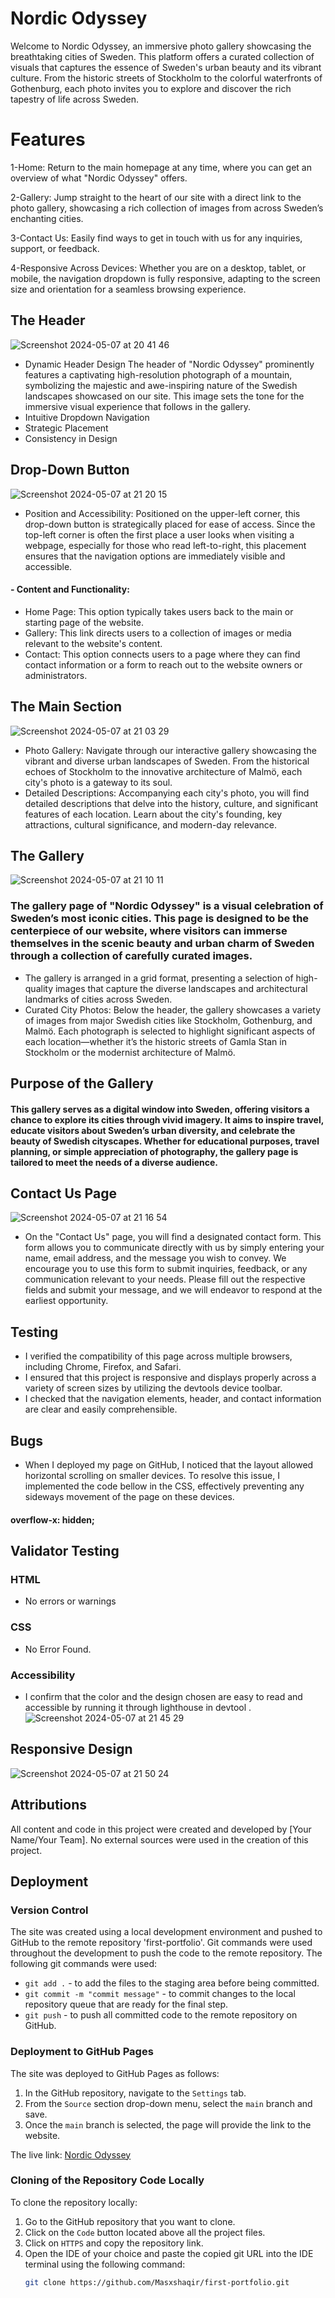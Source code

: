 
# Nordic Odyssey

Welcome to Nordic Odyssey, an immersive photo gallery showcasing the breathtaking cities of Sweden. This platform offers a curated collection of visuals that captures the essence of Sweden's urban beauty and its vibrant culture. From the historic streets of Stockholm to the colorful waterfronts of Gothenburg, each photo invites you to explore and discover the rich tapestry of life across Sweden.

# Features 
1-Home: Return to the main homepage at any time, where you can get an overview of what "Nordic Odyssey" offers.

2-Gallery: Jump straight to the heart of our site with a direct link to the photo gallery, showcasing a rich collection of images from across Sweden’s enchanting cities.

3-Contact Us: Easily find ways to get in touch with us for any inquiries, support, or feedback.

4-Responsive Across Devices: Whether you are on a desktop, tablet, or mobile, the navigation dropdown is fully responsive, adapting to the screen size and orientation for a seamless browsing experience.
## The Header
![Screenshot 2024-05-07 at 20 41 46](https://github.com/Masxshaqir/first-portfolio/assets/166545640/83720d34-585a-48eb-b100-8196707e99cd)

- Dynamic Header Design
The header of "Nordic Odyssey" prominently features a captivating high-resolution photograph of a mountain, symbolizing the majestic and awe-inspiring nature of the Swedish landscapes showcased on our site. This image sets the tone for the immersive visual experience that follows in the gallery.
- Intuitive Dropdown Navigation
- Strategic Placement
- Consistency in Design
## Drop-Down Button 
![Screenshot 2024-05-07 at 21 20 15](https://github.com/Masxshaqir/first-portfolio/assets/166545640/ce4fc919-73c0-4a33-a03d-4fa38c0fbb87)
- Position and Accessibility: Positioned on the upper-left corner, this drop-down button is strategically placed for ease of access. Since the top-left corner is often the first place a user looks when visiting a webpage, especially for those who read left-to-right, this placement ensures that the navigation options are immediately visible and accessible.
#### - Content and Functionality:
- Home Page: This option typically takes users back to the main or starting page of the website.
- Gallery: This link directs users to a collection of images or media relevant to the website's content.
- Contact: This option connects users to a page where they can find contact information or a form to reach out to the website owners or administrators.
## The Main Section
![Screenshot 2024-05-07 at 21 03 29](https://github.com/Masxshaqir/first-portfolio/assets/166545640/c1482d38-04e6-4fcd-86fb-188884af33e0)

- Photo Gallery: Navigate through our interactive gallery showcasing the vibrant and diverse urban landscapes of Sweden. From the historical echoes of Stockholm to the innovative architecture of Malmö, each city's photo is a gateway to its soul.
- Detailed Descriptions: Accompanying each city's photo, you will find detailed descriptions that delve into the history, culture, and significant features of each location. Learn about the city's founding, key attractions, cultural significance, and modern-day relevance.
## The Gallery 
![Screenshot 2024-05-07 at 21 10 11](https://github.com/Masxshaqir/first-portfolio/assets/166545640/006f6021-5df4-4a4f-bef4-f0e02e353223)
### The gallery page of "Nordic Odyssey" is a visual celebration of Sweden’s most iconic cities. This page is designed to be the centerpiece of our website, where visitors can immerse themselves in the scenic beauty and urban charm of Sweden through a collection of carefully curated images.
- The gallery is arranged in a grid format, presenting a selection of high-quality images that capture the diverse landscapes and architectural landmarks of cities across Sweden.
- Curated City Photos: Below the header, the gallery showcases a variety of images from major Swedish cities like Stockholm, Gothenburg, and Malmö. Each photograph is selected to highlight significant aspects of each location—whether it’s the historic streets of Gamla Stan in Stockholm or the modernist architecture of Malmö.

## Purpose of the Gallery
####  This gallery serves as a digital window into Sweden, offering visitors a chance to explore its cities through vivid imagery. It aims to inspire travel, educate visitors about Sweden’s urban diversity, and celebrate the beauty of Swedish cityscapes. Whether for educational purposes, travel planning, or simple appreciation of photography, the gallery page is tailored to meet the needs of a diverse audience.


## Contact Us Page
![Screenshot 2024-05-07 at 21 16 54](https://github.com/Masxshaqir/first-portfolio/assets/166545640/13410803-6bdd-4cec-abb4-8463b4b901e3)
- On the "Contact Us" page, you will find a designated contact form. This form allows you to communicate directly with us by simply entering your name, email address, and the message you wish to convey. We encourage you to use this form to submit inquiries, feedback, or any communication relevant to your needs. Please fill out the respective fields and submit your message, and we will endeavor to respond at the earliest opportunity.
## Testing 
- I verified the compatibility of this page across multiple browsers, including Chrome, Firefox, and Safari.
- I ensured that this project is responsive and displays properly across a variety of screen sizes by utilizing the devtools device toolbar.
- I checked that the navigation elements, header, and contact information are clear and easily comprehensible.

## Bugs
- When I deployed my page on GitHub, I noticed that the layout allowed horizontal scrolling on smaller devices. To resolve this issue, I implemented the code bellow in the CSS, effectively preventing any sideways movement of the page on these devices.

####  overflow-x: hidden;

## Validator Testing
### HTML 
- No errors or warnings
### CSS
- No Error Found.
### Accessibility 
- I confirm that the color and the design chosen are easy to read and accessible by running it through lighthouse in devtool .
![Screenshot 2024-05-07 at 21 45 29](https://github.com/Masxshaqir/first-portfolio/assets/166545640/a7f3ff0f-171e-494c-b34d-cc7e61a31160)

## Responsive Design 
![Screenshot 2024-05-07 at 21 50 24](https://github.com/Masxshaqir/first-portfolio/assets/166545640/b3f4c39c-90d5-42f4-a727-500b317eb3d7)

## Attributions

All content and code in this project were created and developed by [Your Name/Your Team]. No external sources were used in the creation of this project.


## Deployment

### Version Control

The site was created using a local development environment and pushed to GitHub to the remote repository 'first-portfolio'.
Git commands were used throughout the development to push the code to the remote repository. The following git commands were used:
- `git add .` - to add the files to the staging area before being committed.
- `git commit -m "commit message"` - to commit changes to the local repository queue that are ready for the final step.
- `git push` - to push all committed code to the remote repository on GitHub.

### Deployment to GitHub Pages

The site was deployed to GitHub Pages as follows:
1. In the GitHub repository, navigate to the `Settings` tab.
2. From the `Source` section drop-down menu, select the `main` branch and save.
3. Once the `main` branch is selected, the page will provide the link to the website.
   
The live link: [Nordic Odyssey](https://masxshaqir.github.io/first-portfolio/)

### Cloning of the Repository Code Locally

To clone the repository locally:
1. Go to the GitHub repository that you want to clone.
2. Click on the `Code` button located above all the project files.
3. Click on `HTTPS` and copy the repository link.
4. Open the IDE of your choice and paste the copied git URL into the IDE terminal using the following command:
   ```bash
   git clone https://github.com/Masxshaqir/first-portfolio.git
